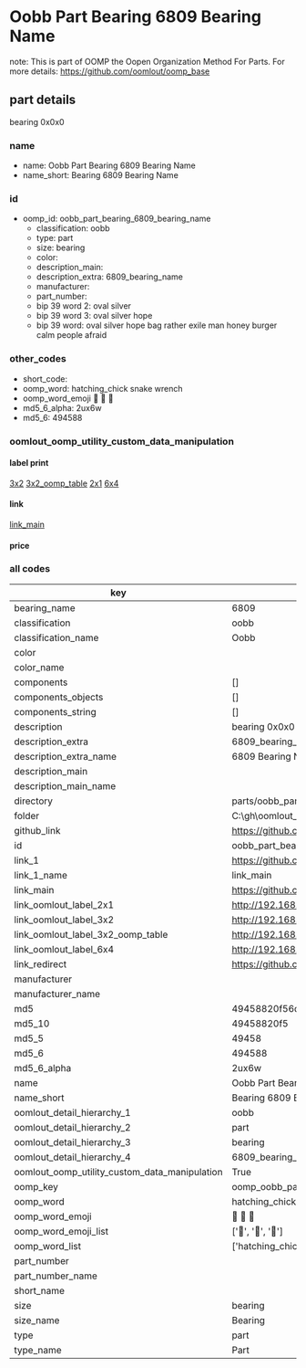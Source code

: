 # Oobb Part Bearing 6809 Bearing Name  

note: This is part of OOMP the Oopen Organization Method For Parts. For more details: https://github.com/oomlout/oomp_base

##  part details
  



bearing 0x0x0



### name
* name: Oobb Part Bearing 6809 Bearing Name
* name_short: Bearing 6809 Bearing Name
### id
* oomp_id: oobb_part_bearing_6809_bearing_name
  * classification: oobb
  * type: part
  * size: bearing
  * color: 
  * description_main: 
  * description_extra: 6809_bearing_name
  * manufacturer: 
  * part_number: 
  * bip 39 word 2: oval silver
  * bip 39 word 3: oval silver hope
  * bip 39 word: oval silver hope bag rather exile man honey burger calm people afraid

### other_codes
* short_code: 
* oomp_word: hatching_chick snake wrench
* oomp_word_emoji :hatching_chick: :snake: :wrench:
* md5_6_alpha: 2ux6w
* md5_6: 494588






### oomlout_oomp_utility_custom_data_manipulation
#### label print
[3x2](http://192.168.1.245:1112/?label=oomp%202ux6w)
[3x2_oomp_table](http://192.168.1.108:1112/?label=oomp%202ux6w)
[2x1](http://192.168.1.242:1112/?label=oomp%202ux6w)
[6x4](http://192.168.1.55:1112/?label=oomp%202ux6w)    

#### link

[link_main](https://github.com/oomlout/oomlout_oobb_version_4_generated_parts/tree/main/navigation_oomp/oobb/part/bearing//6809_bearing_name/part)                              

#### price







### all codes 
| key | value |  
| --- | --- |  
| bearing_name | 6809 |  
| classification | oobb |  
| classification_name | Oobb |  
| color |  |  
| color_name |  |  
| components | [] |  
| components_objects | [] |  
| components_string | [] |  
| description | bearing 0x0x0 |  
| description_extra | 6809_bearing_name |  
| description_extra_name | 6809 Bearing Name |  
| description_main |  |  
| description_main_name |  |  
| directory | parts/oobb_part_bearing_6809_bearing_name |  
| folder | C:\gh\oomlout_oobb_version_4_generated_parts\parts\oobb_part_bearing_6809_bearing_name |  
| github_link | https://github.com/oomlout/oomlout_oomp_part_src/tree/main/parts/oobb_part_bearing_6809_bearing_name |  
| id | oobb_part_bearing_6809_bearing_name |  
| link_1 | https://github.com/oomlout/oomlout_oobb_version_4_generated_parts/tree/main/navigation_oomp/oobb/part/bearing//6809_bearing_name/part |  
| link_1_name | link_main |  
| link_main | https://github.com/oomlout/oomlout_oobb_version_4_generated_parts/tree/main/navigation_oomp/oobb/part/bearing//6809_bearing_name/part |  
| link_oomlout_label_2x1 | http://192.168.1.242:1112/?label=oomp%202ux6w |  
| link_oomlout_label_3x2 | http://192.168.1.245:1112/?label=oomp%202ux6w |  
| link_oomlout_label_3x2_oomp_table | http://192.168.1.108:1112/?label=oomp%202ux6w |  
| link_oomlout_label_6x4 | http://192.168.1.55:1112/?label=oomp%202ux6w |  
| link_redirect | https://github.com/oomlout/oomlout_oobb_version_4_generated_parts/tree/main/parts/hardware_bearing_6809 |  
| manufacturer |  |  
| manufacturer_name |  |  
| md5 | 49458820f56d30d93ed92118daf234ed |  
| md5_10 | 49458820f5 |  
| md5_5 | 49458 |  
| md5_6 | 494588 |  
| md5_6_alpha | 2ux6w |  
| name | Oobb Part Bearing 6809 Bearing Name |  
| name_short | Bearing 6809 Bearing Name |  
| oomlout_detail_hierarchy_1 | oobb |  
| oomlout_detail_hierarchy_2 | part |  
| oomlout_detail_hierarchy_3 | bearing |  
| oomlout_detail_hierarchy_4 | 6809_bearing_name |  
| oomlout_oomp_utility_custom_data_manipulation | True |  
| oomp_key | oomp_oobb_part_bearing_6809_bearing_name |  
| oomp_word | hatching_chick snake wrench |  
| oomp_word_emoji | :hatching_chick: :snake: :wrench: |  
| oomp_word_emoji_list | [':hatching_chick:', ':snake:', ':wrench:'] |  
| oomp_word_list | ['hatching_chick', 'snake', 'wrench'] |  
| part_number |  |  
| part_number_name |  |  
| short_name |  |  
| size | bearing |  
| size_name | Bearing |  
| type | part |  
| type_name | Part |  
